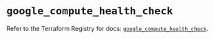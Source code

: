# `google_compute_health_check`

Refer to the Terraform Registry for docs: [`google_compute_health_check`](https://registry.terraform.io/providers/hashicorp/google/6.44.0/docs/resources/compute_health_check).
